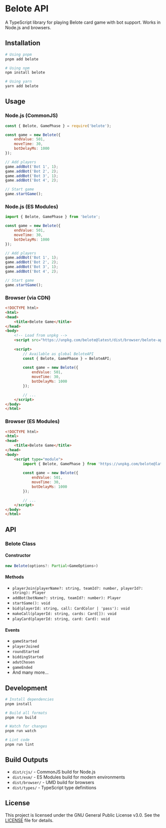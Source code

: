 # Belote API

A TypeScript library for playing Belote card game with bot support. Works in Node.js and browsers.

## Installation

```bash
# Using pnpm
pnpm add belote

# Using npm
npm install belote

# Using yarn
yarn add belote
```

## Usage

### Node.js (CommonJS)
```javascript
const { Belote, GamePhase } = require('belote');

const game = new Belote({
    endValue: 501,
    moveTime: 30,
    botDelayMs: 1000
});

// Add players
game.addBot('Bot 1', 1);
game.addBot('Bot 2', 2);
game.addBot('Bot 3', 1);
game.addBot('Bot 4', 2);

// Start game
game.startGame();
```

### Node.js (ES Modules)
```javascript
import { Belote, GamePhase } from 'belote';

const game = new Belote({
    endValue: 501,
    moveTime: 30,
    botDelayMs: 1000
});

// Add players
game.addBot('Bot 1', 1);
game.addBot('Bot 2', 2);
game.addBot('Bot 3', 1);
game.addBot('Bot 4', 2);

// Start game
game.startGame();
```

### Browser (via CDN)
```html
<!DOCTYPE html>
<html>
<head>
    <title>Belote Game</title>
</head>
<body>
    <!-- Load from unpkg -->
    <script src="https://unpkg.com/belote@latest/dist/browser/belote-api.min.js"></script>
    
    <script>
        // Available as global BeloteAPI
        const { Belote, GamePhase } = BeloteAPI;
        
        const game = new Belote({
            endValue: 501,
            moveTime: 30,
            botDelayMs: 1000
        });

        // ...
    </script>
</body>
</html>
```

### Browser (ES Modules)
```html
<!DOCTYPE html>
<html>
<head>
    <title>Belote Game</title>
</head>
<body>
    <script type="module">
        import { Belote, GamePhase } from 'https://unpkg.com/belote@latest/dist/esm/index.js';
        
        const game = new Belote({
            endValue: 501,
            moveTime: 30,
            botDelayMs: 1000
        });

		// ...
    </script>
</body>
</html>
```

## API

### Belote Class

#### Constructor
```typescript
new Belote(options?: Partial<GameOptions>)
```

#### Methods
- `playerJoin(playerName?: string, teamId?: number, playerId?: string): Player`
- `addBot(botName?: string, teamId?: number): Player`
- `startGame(): void`
- `bid(playerId: string, call: CardColor | 'pass'): void`
- `makeCall(playerId: string, cards: Card[]): void`
- `playCard(playerId: string, card: Card): void`

#### Events
- `gameStarted`
- `playerJoined`
- `roundStarted`
- `biddingStarted`
- `adutChosen`
- `gameEnded`
- And many more...

## Development

```bash
# Install dependencies
pnpm install

# Build all formats
pnpm run build

# Watch for changes
pnpm run watch

# Lint code
pnpm run lint
```

## Build Outputs

- `dist/cjs/` - CommonJS build for Node.js
- `dist/esm/` - ES Modules build for modern environments
- `dist/browser/` - UMD build for browsers
- `dist/types/` - TypeScript type definitions

## License

This project is licensed under the GNU General Public License v3.0. See the [LICENSE](LICENSE) file for details.